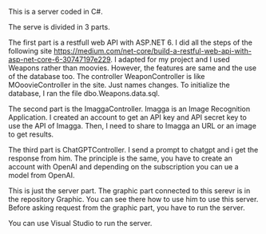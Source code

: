 This is a server coded in C#. 

The serve is divided in 3 parts.

The first part is a restfull web API with ASP.NET 6. I did all the steps of the following site https://medium.com/net-core/build-a-restful-web-api-with-asp-net-core-6-30747197e229. 
I adapted for my project and I used Weapons rather than moovies.
However, the features are same and the use of the database too.
The controller WeaponController is like MOoovieController in the site. Just names changes. To initialize the database, I ran the file dbo.Weapons.data.sql. 

The second part is the ImaggaController. Imagga is an Image Recognition Application.
I created an account to get an API key and API secret key to use the API of Imagga. 
Then, I need to share to Imagga an URL or an image to get results.

The third part is ChatGPTController. 
I send a prompt to chatgpt and i get the response from him.
The principle is the same, you have to create an account with OpenAI and depending on the subscription you can ue a model from OpenAI.

This is just the server part. The graphic part connected to this serevr is in the repository Graphic.
You can see there how to use him to use this server.
Before asking request from the graphic part, you have to run the server.

You can use Visual Studio to run the server.
